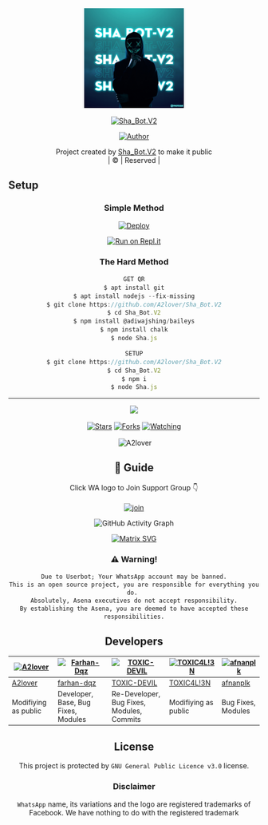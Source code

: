 
<div align="center">
  <img border-radius: 15px src="IMG-20211125-WA0007.jpg"width="200" height="200"/>
  <p align="center">
    
    
<a href="#"><img title="Sha_Bot.V2" src="https://img.shields.io/badge/Sha_Bot.V2-green?colorA=%23ff0000&colorB=%23017e40&style=for-the-badge"></a>
</p>
  <p align="center">
<a href=https://github.com/A2lover"><img title="Author" src="https://img.shields.io/badge/Author-A2lover-Sha_Bot.V2?color=blue&style=for-the-badge&logo=whatsapp"></a>
</p>
</div>
<p align="center">
Project created by <a href="https://github.com/A2lover">Sha_Bot.V2</a> to make it public
    <br>
       | © |
        Reserved |
    <br> 
</p>

## Setup
<div align="center">

  ### Simple Method
  
[![Deploy](https://www.herokucdn.com/deploy/button.svg)](https://heroku.com/deploy?template=https://github.com/A2lover/Sha_Bot.V2) 
  
[![Run on Repl.it](https://repl.it/badge/github/quiec/whatsAlfa)](https://replit.com/@chunkindepadayali/Sha_Bot.V2?v=1)
  
### The Hard Method
```js
GET QR
$ apt install git
$ apt install nodejs --fix-missing
$ git clone https://github.com/A2lover/Sha_Bot.V2
$ cd Sha_Bot.V2
$ npm install @adiwajshing/baileys
$ npm install chalk
$ node Sha.js
```
      
```js
SETUP
$ git clone https://github.com/A2lover/Sha_Bot.V2
$ cd Sha_Bot.V2
$ npm i
$ node Sha.js
```

----

  <p align="center">
  <a href="https://github.com/A2lover/Sha_Bot.V2">
    
<a href="https:https://github.com/A2lover?tab=followers">
<img src="https://img.shields.io/github/repo-size/A2lover/Sha_Bot.V2?color=green&label=Repo%20total%20size&style=plastic">
<p align="center">
<a href="https://github.com/A2lover/followers"
<img title="Followers" src="https://img.shields.io/github/followers/Chunkindepadayali?color=blue&style=flat-square"></a>
<a href="https://github.com/A2lover/Sha_Bot.V2/stargazers/"><img title="Stars" src="https://img.shields.io/github/stars/A2lover/Sha_Bot.V2?color=blue&style=flat-square"></a>
<a href="https://github.com/A2lover/Sha_Bot.V2/network/members"><img title="Forks" src="https://img.shields.io/github/forks/A2lover/Sha_Bot.V2?color=blue&style=flat-square"></a>
<a href="https://github.com/A2lover/Sha_Bot.V2/watchers"><img title="Watching" src="https://img.shields.io/github/watchers/A2lover/Sha_Bot.V2?label=Watchers&color=blue&style=flat-square"></a>
</p>

<p align="center">
<p>&nbsp;<img align="center" src="https://github-readme-stats.vercel.app/api?username=A2lover&show_icons=true&theme=dark&locale=en" alt="A2lover" /></p>
    
## 📢 Guide
Click WA logo to Join Support Group 👇
    <br>
<br>
  [![join](https://github.com/A2lover/Sha_Bot.V2/blob/master/WhatsAsena.png)](https://chat.whatsapp.com/BRPbS6JHUoCE480MpLLM5z)
  <div align="center">
       
  ![GitHub Activity Graph](https://activity-graph.herokuapp.com/graph?username=A2lover&bg_color=000000&color=4fff67&line=4fff67&point=ffffff&area=true&hide_border=true)
  </div>
 
  
  [![Matrix SVG](https://raw.githubusercontent.com/rodrigograca31/rodrigograca31/master/matrix.svg)](https://chat.whatsapp.com/BRPbS6JHUoCE480MpLLM5z)
                     
### ⚠️ Warning! 
```
Due to Userbot; Your WhatsApp account may be banned.
This is an open source project, you are responsible for everything you do. 
Absolutely, Asena executives do not accept responsibility.
By establishing the Asena, you are deemed to have accepted these responsibilities.
```

## Developers
  <div align="center">
    
[![A2lover](https://github.com/A2lover.png?size=100)](https://github.com/A2lover) | [![Farhan-Dqz](https://github.com/farhan-dqz.png?size=100)](https://github.com/farhan-dqz) | [![TOXIC-DEVIL](https://github.com/TOXIC-DEVIL.png?size=100)](https://github.com/TOXIC-DEVIL) |  [![TOXIC4L!3N](https://github.com/Alien-alfa.png?size=100)](https://github.com/AI-VIKI) | [![afnanplk](https://github.com/afnanplk.png?size=100)](https://github.com/afnanplk) 
----|----|----|----|----
[A2lover](https://github.com/A2lover) | [farhan-dqz](https://github.com/farhan-dqz) | [TOXIC-DEVIL](https://github.com/TOXIC-DEVIL) | [TOXIC4L!3N](https://github.com/AI-VIKI) | [afnanplk](https://github.com/afnanplk) 
Modifiying as public | Developer, Base, Bug Fixes, Modules| Re-Developer, Bug Fixes, Modules, Commits |  Modifiying  as   public | Bug Fixes, Modules 
  </div>
    


## License
This project is protected by `GNU General Public Licence v3.0` license.

### Disclaimer
`WhatsApp` name, its variations and the logo are registered trademarks of Facebook. We have nothing to do with the registered trademark
